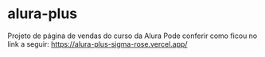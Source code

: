 # alura-plus
Projeto de página de vendas do curso da Alura
Pode conferir como ficou no link a seguir: https://alura-plus-sigma-rose.vercel.app/
